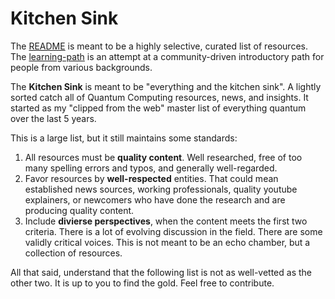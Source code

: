 # Kitchen Sink
The [README](README.md) is meant to be a highly selective, curated list of resources. The [learning-path](learning-path.md) is an attempt at a community-driven introductory path for people from various backgrounds.

The **Kitchen Sink** is meant to be "everything and the kitchen sink". A lightly sorted catch all of Quantum Computing resources, news, and insights. It started as my "clipped from the web" master list of everything quantum over the last 5 years.

This is a large list, but it still maintains some standards:
1. All resources must be **quality content**. Well researched, free of too many spelling errors and typos, and generally well-regarded.
2. Favor resources by **well-respected** entities. That could mean established news sources, working professionals, quality youtube explainers, or newcomers who have done the research and are producing quality content.
3. Include **divierse perspectives**, when the content meets the first two criteria. There is a lot of evolving discussion in the field. There are some validly critical voices. This is not meant to be an echo chamber, but a collection of resources.

All that said, understand that the following list is not as well-vetted as the other two. It is up to you to find the gold. Feel free to contribute.